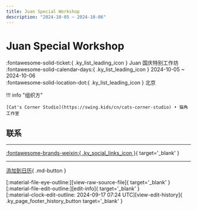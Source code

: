 ```yaml
---
title: Juan Special Workshop
description: "2024-10-05 ~ 2024-10-06"
---
```


# Juan Special Workshop 

:fontawesome-solid-ticket:{ .ky_list_leading_icon } Juan 国庆特别工作坊  
:fontawesome-solid-calendar-days:{ .ky_list_leading_icon } 2024-10-05 ~ 2024-10-06  
:fontawesome-solid-location-dot:{ .ky_list_leading_icon } 北京  

!!! info "组织方"

    [Cat's Corner Studio](https://swing.kids/cn/cats-corner-studio) • 猫角工作室  

## 联系


---

 [:fontawesome-brands-weixin:{ .ky_social_links_icon }](https://mp.weixin.qq.com/s/7XH_8_LvS4NdMaPw7tjqWg){ target='_blank' }

---

[添加到日历](https://swing.news/ics/zh-Hans/2024/cn/juan-special-workshop-2024.ics){ .md-button }

<div class="ky_page_footer" markdown>
<div class="ky_page_footer_trailing" markdown="span">
[:material-file-eye-outline:][view-raw-source-file]{ target='_blank' }
[:material-file-edit-outline:][edit-info]{ target='_blank' }
</div>
<div class="ky_page_footer_leading" markdown="span">
[:material-clock-edit-outline: 2024-09-17 07:24 UTC][view-edit-history]{ .ky_page_footer_history_button target='_blank' }
</div>
</div>

[view-raw-source-file]: https://github.com/swingdance/events/blob/main/2024/cn/juan-special-workshop-2024.json "查看原始源文件"
[edit-info]: https://github.com/swingdance/events/issues/new?assignees=&labels=update+event&projects=&template=03-update_entity.yml&title=%5B2024%2Fcn%5D%20Juan%20Special%20Workshop&region=cn&year=2024&id=juan-special-workshop-2024&name=Juan%20Special%20Workshop&org_id=cats-corner-studio "编辑信息"

[view-edit-history]: https://github.com/swingdance/events/commits/main/2024/cn/juan-special-workshop-2024.json "查看编辑历史"
